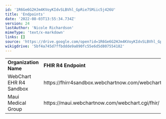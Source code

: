 ```yaml
---
id: '1R6Ge6G2HJm4KVoyKIdvSLBVhl_GpRie7SMiic5j426U'
title: 'Endpoints'
date: '2022-08-03T13:55:34.734Z'
version: 24
lastAuthor: 'Nicole Richardson'
mimeType: 'text/x-markdown'
links: []
source: 'https://drive.google.com/open?id=1R6Ge6G2HJm4KVoyKIdvSLBVhl_GpRie7SMiic5j426U'
wikigdrive: '5bf4a745d7ffbddde9a890fc55e6d5d807554182'
---
```



<table>
<tr>
<td><strong>Organization Name</strong></td>
<td><strong>FHIR R4 Endpoint</strong></td>
</tr>
<tr>
<td>WebChart EHR R4 Sandbox</td>
<td>https://fhirr4sandbox.webchartnow.com/webchart.cgi/fhir/</td>
</tr>
<tr>
<td>Maui Medical Group</td>
<td>https://maui.webchartnow.com/webchart.cgi/fhir/</td>
</tr>

</table>

